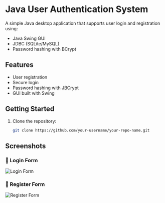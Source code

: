 # Java User Authentication System

A simple Java desktop application that supports user login and registration using:

- Java Swing GUI
- JDBC (SQLite/MySQL)
- Password hashing with BCrypt

## Features

- User registration
- Secure login
- Password hashing with JBCrypt
- GUI built with Swing

## Getting Started

1. Clone the repository:
   ```bash
   git clone https://github.com/your-username/your-repo-name.git

## Screenshots

### 🔐 Login Form
![Login Form](assets/login.png)

### 📝 Register Form
![Register Form](assets/register.png)
